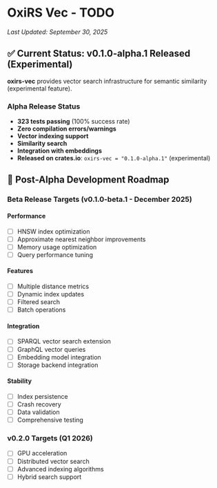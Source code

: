 # OxiRS Vec - TODO

*Last Updated: September 30, 2025*

## ✅ Current Status: v0.1.0-alpha.1 Released (Experimental)

**oxirs-vec** provides vector search infrastructure for semantic similarity (experimental feature).

### Alpha Release Status
- **323 tests passing** (100% success rate)
- **Zero compilation errors/warnings**
- **Vector indexing support**
- **Similarity search**
- **Integration with embeddings**
- **Released on crates.io**: `oxirs-vec = "0.1.0-alpha.1"` (experimental)

## 🎯 Post-Alpha Development Roadmap

### Beta Release Targets (v0.1.0-beta.1 - December 2025)

#### Performance
- [ ] HNSW index optimization
- [ ] Approximate nearest neighbor improvements
- [ ] Memory usage optimization
- [ ] Query performance tuning

#### Features
- [ ] Multiple distance metrics
- [ ] Dynamic index updates
- [ ] Filtered search
- [ ] Batch operations

#### Integration
- [ ] SPARQL vector search extension
- [ ] GraphQL vector queries
- [ ] Embedding model integration
- [ ] Storage backend integration

#### Stability
- [ ] Index persistence
- [ ] Crash recovery
- [ ] Data validation
- [ ] Comprehensive testing

### v0.2.0 Targets (Q1 2026)
- [ ] GPU acceleration
- [ ] Distributed vector search
- [ ] Advanced indexing algorithms
- [ ] Hybrid search support